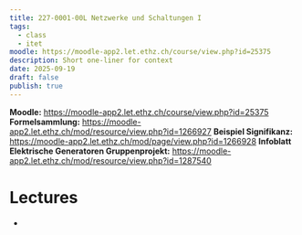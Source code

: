 ```yaml
---
title: 227-0001-00L Netzwerke und Schaltungen I
tags:
  - class
  - itet
moodle: https://moodle-app2.let.ethz.ch/course/view.php?id=25375
description: Short one-liner for context
date: 2025-09-19
draft: false
publish: true
---
```

**Moodle:**  https://moodle-app2.let.ethz.ch/course/view.php?id=25375  
**Formelsammlung:** https://moodle-app2.let.ethz.ch/mod/resource/view.php?id=1266927
**Beispiel Signifikanz:** https://moodle-app2.let.ethz.ch/mod/page/view.php?id=1266928
**Infoblatt Elektrische Generatoren Gruppenprojekt:** https://moodle-app2.let.ethz.ch/mod/resource/view.php?id=1287540
# Lectures
- 
